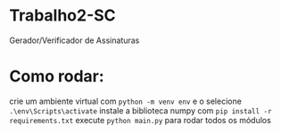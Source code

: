 # Trabalho2-SC
Gerador/Verificador de Assinaturas

# Como rodar:
crie um ambiente virtual com `python -m venv env` e o selecione `.\env\Scripts\activate`
instale a biblioteca numpy com `pip install -r requirements.txt`
execute `python main.py` para rodar todos os módulos